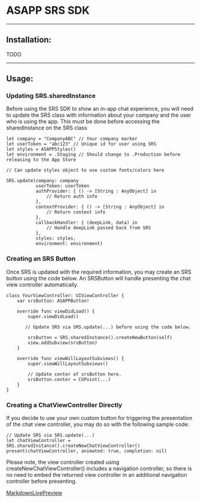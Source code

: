 # ASAPP SRS SDK

----
## Installation: 

TODO


----
## Usage:

### Updating SRS.sharedInstance

Before using the SRS SDK to show an in-app chat experience, you will need to update the SRS class with information about your company and the user who is using the app. This must be done before accessing the sharedInstance on the SRS class

    let company = "CompanyABC" // Your company marker
    let userToken = "abc123" // Unique id for user using SRS
    let styles = ASAPPStyles()
    let environment = .Staging // Should change to .Production before releasing to the App Store

    // Can update styles object to use custom fonts/colors here

    SRS.update(company: company
               userToken: userToken
               authProvider: { () -> [String : AnyObject] in
                   // Return auth info
               },
               contextProvider: { () -> [String : AnyObject] in
                   // Return context info
               },
               callbackHandler: { (deepLink, data) in
                   // Handle deepLink passed back from SRS
               },
               styles: styles,
               environment: environment)

### Creating an SRS Button

Once SRS is updated with the required information, you may create an SRS button using the code below.  An SRSButton will handle presenting the chat view controller automatically.

    class YourViewController: UIViewController {
        var srsButton: ASAPPButton!

        override func viewDidLoad() {
            super.viewDidLoad()

           // Update SRS via SRS.update(...) before using the code below. 

            srsButton = SRS.sharedInstance().createNewButton(self)
            view.addSubview(srsButton)
        }

        override func viewWillLayoutSubviews() {
            super.viewWillLayoutSubviews()

            // Update center of srsButton here.
            srsButton.center = CGPoint(...)
        }
    }


### Creating a ChatViewController Directly

If you decide to use your own custom button for triggering the presentation of the chat view controller, you may  do so with the  following sample code:

    // Update SRS via SRS.update(...)
    let chatViewController = SRS.sharedInstance().createNewChatViewController()
    present(chatViewController, animated: true, completion: nil)

Please note, the view controller created using createNewChatViewController() includes a navigation controller, so there is no need to embed the returned view controller in an additional navigation controller before presenting.



[MarkdownLivePreview](http://markdownlivepreview.com)


